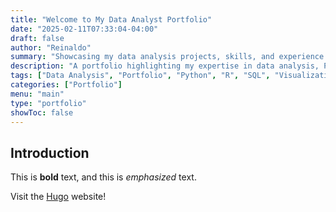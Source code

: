 ```yaml
---
title: "Welcome to My Data Analyst Portfolio"
date: "2025-02-11T07:33:04-04:00"
draft: false
author: "Reinaldo"
summary: "Showcasing my data analysis projects, skills, and experience."
description: "A portfolio highlighting my expertise in data analysis, Python, R, SQL, and visualization tools."
tags: ["Data Analysis", "Portfolio", "Python", "R", "SQL", "Visualization"]
categories: ["Portfolio"]
menu: "main"
type: "portfolio"
showToc: false
---
```


## Introduction

This is **bold** text, and this is *emphasized* text.

Visit the [Hugo](https://gohugo.io) website!
